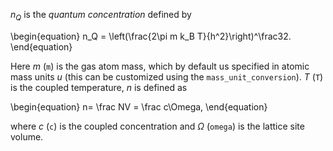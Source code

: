 $n_Q$ is the _quantum concentration_ defined by

\begin{equation}
n_Q = \left(\frac{2\pi m k_B T}{h^2}\right)^\frac32.
\end{equation}

Here $m$ (`m`) is the gas atom mass, which by default us specified in atomic mass
units $u$ (this can be customized using the `mass_unit_conversion`). $T$ (`T`) is
the coupled temperature, $n$ is defined as

\begin{equation}
n= \frac NV = \frac c\Omega,
\end{equation}

where $c$ (`c`) is the coupled concentration and $\Omega$ (`omega`) is the lattice
site volume.
